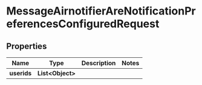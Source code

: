 

# MessageAirnotifierAreNotificationPreferencesConfiguredRequest


## Properties

| Name | Type | Description | Notes |
|------------ | ------------- | ------------- | -------------|
|**userids** | **List&lt;Object&gt;** |  |  |




